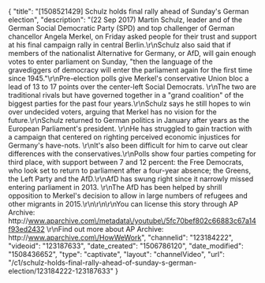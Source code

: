 {
    "title": "[1508521429] Schulz holds final rally ahead of Sunday's German election",
    "description": "(22 Sep 2017) Martin Schulz, leader and of the German Social Democratic Party (SPD) and top challenger of German chancellor Angela Merkel, on Friday asked people for their trust and support at his final campaign rally in central Berlin.\r\nSchulz also said that if members of the nationalist Alternative for Germany, or AfD, will gain enough votes to enter parliament on Sunday, \"then the language of the gravediggers of democracy will enter the parliament again for the first time since 1945.\"\r\nPre-election polls give Merkel's conservative Union bloc a lead of 13 to 17 points over the center-left Social Democrats. \r\nThe two are traditional rivals but have governed together in a \"grand coalition\" of the biggest parties for the past four years.\r\nSchulz says he still hopes to win over undecided voters, arguing that Merkel has no vision for the future.\r\nSchulz returned to German politics in January after years as the European Parliament's president. \r\nHe has struggled to gain traction with a campaign that centered on righting perceived economic injustices for Germany's have-nots. \r\nIt's also been difficult for him to carve out clear differences with the conservatives.\r\nPolls show four parties competing for third place, with support between 7 and 12 percent: the Free Democrats, who look set to return to parliament after a four-year absence; the Greens, the Left Party and the AfD.\r\nAfD has swung right since it narrowly missed entering parliament in 2013. \r\nThe AfD has been helped by shrill opposition to Merkel's decision to allow in large numbers of refugees and other migrants in 2015.\r\n\r\n\r\nYou can license this story through AP Archive: http:\/\/www.aparchive.com\/metadata\/youtube\/5fc70bef802c66883c67a14f93ed2432 \r\nFind out more about AP Archive: http:\/\/www.aparchive.com\/HowWeWork",
    "channelid": "123184222",
    "videoid": "123187633",
    "date_created": "1506786120",
    "date_modified": "1508436652",
    "type": "captivate",
    "layout": "channelVideo",
    "url": "\/c1\/schulz-holds-final-rally-ahead-of-sunday-s-german-election\/123184222-123187633"
}